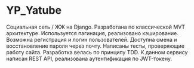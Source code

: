 # YP_Yatube
Социальная сеть / ЖЖ на Django. Разработана по классической MVT архитектуре. Используется пагинация, реализовано кэширование. Возможна регистрация и логин пользователей. Доступна смена и восстановление пароля через почту. Написаны тесты, проверяющие работу сайта. Разработка велась по принципу TDD. К данном сервису написан REST API, реализована аутентификация по JWT-токену.
